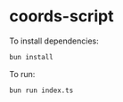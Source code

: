 # coords-script

To install dependencies:

```bash
bun install
```

To run:

```bash
bun run index.ts
```
